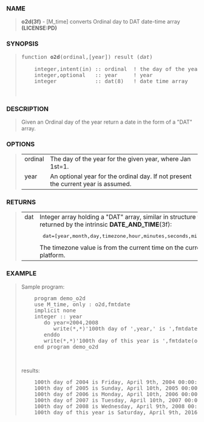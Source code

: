 <?
<body>
  <a name="top" id="top"></a>
  <div id="Container">
    <div id="Content">
      <div class="c42">
      </div><a name="0"></a>
      <h3><a name="0">NAME</a></h3>
      <blockquote>
        <b>o2d(3f)</b> - [M_time] converts Ordinal day to DAT date-time array <b>(LICENSE:PD)</b>
      </blockquote><a name="contents" id="contents"></a>
      <a name="8"></a>
      <h3><a name="8">SYNOPSIS</a></h3>
      <blockquote>
        <pre>
function <b>o2d</b>(ordinal,[year]) result (<i>dat</i>)
<br />    integer,intent(in) :: ordinal  ! the day of the year
    integer,optional   :: year     ! year
    integer            :: dat(8)   ! date time array
<br />
</pre>
      </blockquote><a name="2"></a>
      <h3><a name="2">DESCRIPTION</a></h3>
      <blockquote>
        Given an Ordinal day of the year return a date in the form of a "DAT" array.
      </blockquote><a name="3"></a>
      <h3><a name="3">OPTIONS</a></h3>
      <blockquote>

        <table cellpadding="3">
          <tr valign="top">
            <td class="c43" colspan="1" width="%6">ordinal</td>
            <td>The day of the year for the given year, where Jan 1st=1.</td>
          </tr>
          <tr valign="top">
            <td class="c43" width="6%" nowrap="nowrap">year</td>
            <td valign="bottom">An optional year for the ordinal day. If not present the current year is assumed.</td>
          </tr>
        </table>

      </blockquote><a name="4"></a>
      <h3><a name="4">RETURNS</a></h3>
      <blockquote>
        <table cellpadding="3">
          <tr valign="top">
            <td class="c44" width="6%" nowrap="nowrap">dat</td>
            <td valign="bottom">Integer array holding a "DAT" array,
                similar in structure to the array returned by the intrinsic
                <b>DATE_AND_TIME</b>(3f):
                <pre> dat=[year,month,day,timezone,hour,minutes,seconds,milliseconds] </pre>
                The timezone value is from the current time on the current platform.
            </td>
          </tr>
        </table>
      </blockquote><a name="5"></a>
      <h3><a name="5">EXAMPLE</a></h3>
      <blockquote>
        Sample program:
        <pre>
    program demo_o2d
    use M_time, only : o2d,fmtdate
    implicit none
    integer :: year
       do year=2004,2008
          write(*,*)'100th day of ',year,' is ',fmtdate(o2d(100,year))
       enddo
       write(*,*)'100th day of this year is ',fmtdate(o2d(100))
    end program demo_o2d
<br />
</pre>results:
        <pre>
    100th day of 2004 is Friday, April 9th, 2004 00:00:00 PM UTC-02:40
    100th day of 2005 is Sunday, April 10th, 2005 00:00:00 PM UTC-02:40
    100th day of 2006 is Monday, April 10th, 2006 00:00:00 PM UTC-02:40
    100th day of 2007 is Tuesday, April 10th, 2007 00:00:00 PM UTC-02:40
    100th day of 2008 is Wednesday, April 9th, 2008 00:00:00 PM UTC-02:40
    100th day of this year is Saturday, April 9th, 2016 00:00:00 PM UTC-02:40
</pre>
      </blockquote><a name="6"></a>
    </div>
  </div>
</body>

